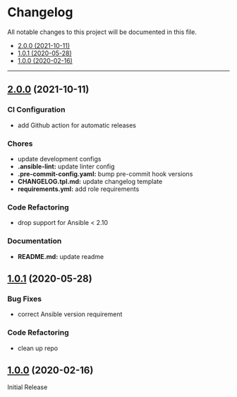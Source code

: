 # Changelog

All notable changes to this project will be documented in this file.

- [2.0.0 (2021-10-11)](#200-2021-10-11)
- [1.0.1 (2020-05-28)](#101-2020-05-28)
- [1.0.0 (2020-02-16)](#100-2020-02-16)

---

<a name="2.0.0"></a>
## [2.0.0](https://github.com/aisbergg/ansible-role-systemd-journald/compare/v1.0.1...v2.0.0) (2021-10-11)

### CI Configuration

- add Github action for automatic releases

### Chores

- update development configs
- **.ansible-lint:** update linter config
- **.pre-commit-config.yaml:** bump pre-commit hook versions
- **CHANGELOG.tpl.md:** update changelog template
- **requirements.yml:** add role requirements

### Code Refactoring

- drop support for Ansible < 2.10

### Documentation

- **README.md:** update readme


<a name="1.0.1"></a>
## [1.0.1](https://github.com/aisbergg/ansible-role-systemd-journald/compare/v1.0.0...v1.0.1) (2020-05-28)

### Bug Fixes

- correct Ansible version requirement

### Code Refactoring

- clean up repo


<a name="1.0.0"></a>
## [1.0.0]() (2020-02-16)

Initial Release

